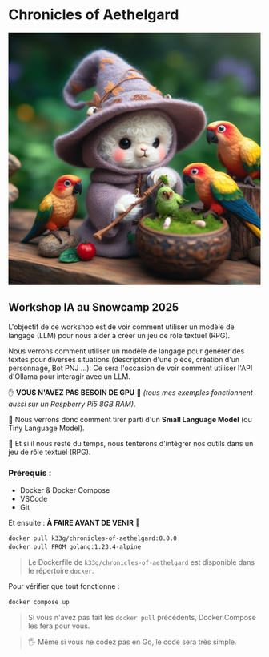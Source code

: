 # Chronicles of Aethelgard

![Chronicles of Aethelgard](chronicles.jpeg)

## Workshop IA au Snowcamp 2025

L'objectif de ce workshop est de voir comment utiliser un modèle de langage (LLM) pour nous aider à créer un jeu de rôle textuel (RPG).

Nous verrons comment utiliser un modèle de langage pour générer des textes pour diverses situations (description d'une pièce, création d'un personnage, Bot PNJ ...). Ce sera l'occasion de voir comment utiliser l'API d'Ollama pour interagir avec un LLM.

✋ **VOUS N'AVEZ PAS BESOIN DE GPU** 🎉 *(tous mes exemples fonctionnent aussi sur un Raspberry Pi5 8GB RAM)*. 

🐣 Nous verrons donc comment tirer parti d'un **Small Language Model** (ou Tiny Language Model).

🍒 Et si il nous reste du temps, nous tenterons d'intégrer nos outils dans un jeu de rôle textuel (RPG). 

### Prérequis :

- Docker & Docker Compose
- VSCode
- Git

Et ensuite : **À FAIRE AVANT DE VENIR** 🙏

```bash
docker pull k33g/chronicles-of-aethelgard:0.0.0
docker pull FROM golang:1.23.4-alpine 
```

> Le Dockerfile de `k33g/chronicles-of-aethelgard` est disponible dans le répertoire `docker`.

Pour vérifier que tout fonctionne :

```bash
docker compose up
```
> Si vous n'avez pas fait les `docker pull` précédents, Docker Compose les fera pour vous.

> 🖐️ Même si vous ne codez pas en Go, le code sera très simple.